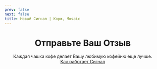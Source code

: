 ```yaml
---
prev: false
next: false
title: Новый Сигнал | Корж, Mosaic
---
```

<div align="center">

# Отправьте Ваш Отзыв
Каждая чашка кофе делает Вашу любимую кофейню еще лучше. <br>
<a href="/signals" target="_blank" rel="noopener noreferrer">Как работает Сигнал</a>

</div>

<SignalT9Configurator />

